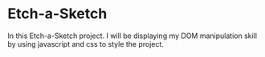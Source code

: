 # Etch-a-Sketch

In this Etch-a-Sketch project. I will be displaying my DOM manipulation skill by using javascript and css to style the project. 
